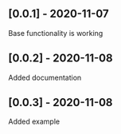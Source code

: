 ## [0.0.1] - 2020-11-07

Base functionality is working

## [0.0.2] - 2020-11-08

Added documentation

## [0.0.3] - 2020-11-08

Added example
